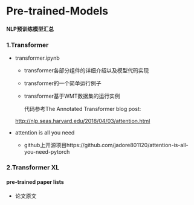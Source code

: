 # Pre-trained-Models
#### NLP预训练模型汇总



### 1.Transformer

- transformer.ipynb

    - transformer各部分组件的详细介绍以及模型代码实现

    - transformer的一个简单运行例子

    - transformer基于WMT数据集的运行实例

        代码参考The Annotated Transformer blog post:

    http://nlp.seas.harvard.edu/2018/04/03/attention.html

    

- attention is all you need

    - github上开源项目https://github.com/jadore801120/attention-is-all-you-need-pytorch



### 2.Transformer XL









#### pre-trained paper lists

- 论文原文